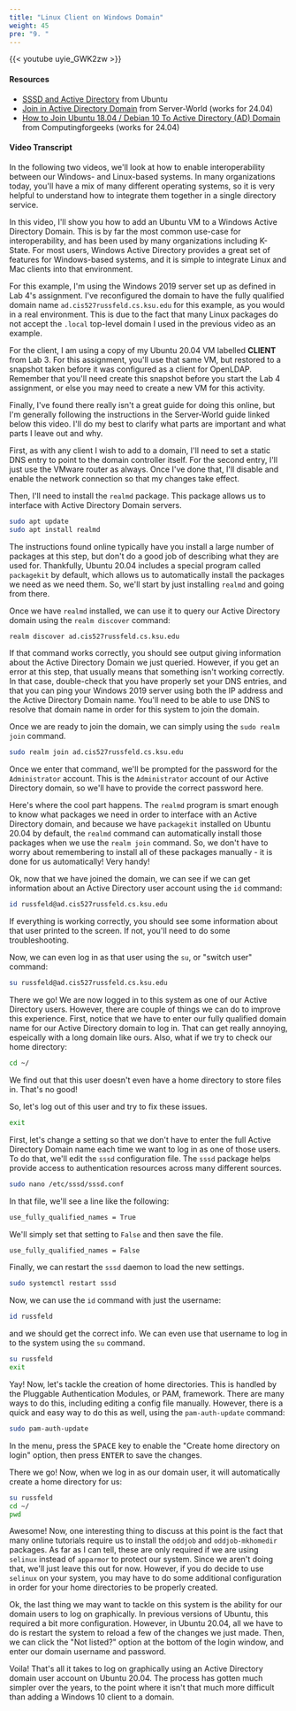 ```yaml
---
title: "Linux Client on Windows Domain"
weight: 45
pre: "9. "
---
```


{{< youtube uyie_GWK2zw >}}

<!-- dQUitxwsUws -->

#### Resources

* [SSSD and Active Directory](https://ubuntu.com/server/docs/how-to-set-up-sssd-with-active-directory) from Ubuntu
* [Join in Active Directory Domain](https://www.server-world.info/en/note?os=Ubuntu_20.04&p=realmd) from Server-World (works for 24.04)
* [How to Join Ubuntu 18.04 / Debian 10 To Active Directory (AD) Domain](https://computingforgeeks.com/join-ubuntu-debian-to-active-directory-ad-domain/) from Computingforgeeks (works for 24.04)

#### Video Transcript

In the following two videos, we'll look at how to enable interoperability between our Windows- and Linux-based systems. In many organizations today, you'll have a mix of many different operating systems, so it is very helpful to understand how to integrate them together in a single directory service.

In this video, I'll show you how to add an Ubuntu VM to a Windows Active Directory Domain. This is by far the most common use-case for interoperability, and has been used by many organizations including K-State. For most users, Windows Active Directory provides a great set of features for Windows-based systems, and it is simple to integrate Linux and Mac clients into that environment.

For this example, I'm using the Windows 2019 server set up as defined in Lab 4's assignment. I've reconfigured the domain to have the fully qualified domain name `ad.cis527russfeld.cs.ksu.edu` for this example, as you would in a real environment. This is due to the fact that many Linux packages do not accept the `.local` top-level domain I used in the previous video as an example.

For the client, I am using a copy of my Ubuntu 20.04 VM labelled **CLIENT** from Lab 3. For this assignment, you'll use that same VM, but restored to a snapshot taken before it was configured as a client for OpenLDAP. Remember that you'll need create this snapshot before you start the Lab 4 assignment, or else you may need to create a new VM for this activity.

Finally, I've found there really isn't a great guide for doing this online, but I'm generally following the instructions in the Server-World guide linked below this video. I'll do my best to clarify what parts are important and what parts I leave out and why.

First, as with any client I wish to add to a domain, I'll need to set a static DNS entry to point to the domain controller itself. For the second entry, I'll just use the VMware router as always. Once I've done that, I'll disable and enable the network connection so that my changes take effect. 

Then, I'll need to install the `realmd` package. This package allows us to interface with Active Directory Domain servers.

```bash
sudo apt update
sudo apt install realmd
```

The instructions found online typically have you install a large number of packages at this step, but don't do a good job of describing what they are used for. Thankfully, Ubuntu 20.04 includes a special program called `packagekit` by default, which allows us to automatically install the packages we need as we need them. So, we'll start by just installing `realmd` and going from there.

Once we have `realmd` installed, we can use it to query our Active Directory domain using the `realm discover` command:

```bash
realm discover ad.cis527russfeld.cs.ksu.edu
```

If that command works correctly, you should see output giving information about the Active Directory Domain we just queried. However, if you get an error at this step, that usually means that something isn't working correctly. In that case, double-check that you have properly set your DNS entries, and that you can ping your Windows 2019 server using both the IP address and the Active Directory Domain name. You'll need to be able to use DNS to resolve that domain name in order for this system to join the domain.

Once we are ready to join the domain, we can simply using the `sudo realm join` command.

```bash
sudo realm join ad.cis527russfeld.cs.ksu.edu
```

Once we enter that command, we'll be prompted for the password for the `Administrator` account. This is the `Administrator` account of our Active Directory domain, so we'll have to provide the correct password here.

Here's where the cool part happens. The `realmd` program is smart enough to know what packages we need in order to interface with an Active Directory domain, and because we have `packagekit` installed on Ubuntu 20.04 by default, the `realmd` command can automatically install those packages when we use the `realm join` command. So, we don't have to worry about remembering to install all of these packages manually - it is done for us automatically! Very handy!

Ok, now that we have joined the domain, we can see if we can get information about an Active Directory user account using the `id` command:

```bash
id russfeld@ad.cis527russfeld.cs.ksu.edu
```

If everything is working correctly, you should see some information about that user printed to the screen. If not, you'll need to do some troubleshooting.

Now, we can even log in as that user using the `su`, or "switch user" command:

```bash
su russfeld@ad.cis527russfeld.cs.ksu.edu
```

There we go! We are now logged in to this system as one of our Active Directory users. However, there are couple of things we can do to improve this experience. First, notice that we have to enter our fully qualified domain name for our Active Directory domain to log in. That can get really annoying, espeically with a long domain like ours. Also, what if we try to check our home directory:

```bash
cd ~/
```

We find out that this user doesn't even have a home directory to store files in. That's no good!

So, let's log out of this user and try to fix these issues.

```bash
exit
```

First, let's change a setting so that we don't have to enter the full Active Directory Domain name each time we want to log in as one of those users. To do that, we'll edit the `sssd` configuration file. The `sssd` package helps provide access to authentication resources across many different sources. 

```bash
sudo nano /etc/sssd/sssd.conf
```

In that file, we'll see a line like the following:

```tex
use_fully_qualified_names = True
```

We'll simply set that setting to `False` and then save the file.

```tex
use_fully_qualified_names = False
```

Finally, we can restart the `sssd` daemon to load the new settings.

```bash
sudo systemctl restart sssd
```

Now, we can use the `id` command with just the username:

```bash
id russfeld
```

and we should get the correct info. We can even use that username to log in to the system using the `su` command.

```bash
su russfeld
exit
```

Yay! Now, let's tackle the creation of home directories. This is handled by the Pluggable Authentication Modules, or PAM, framework. There are many ways to do this, including editing a config file manually. However, there is a quick and easy way to do this as well, using the `pam-auth-update` command:

```bash
sudo pam-auth-update
```

In the menu, press the <kbd>SPACE</kbd> key to enable the "Create home directory on login" option, then press <kbd>ENTER</kbd> to save the changes.

There we go! Now, when we log in as our domain user, it will automatically create a home directory for us:

```bash
su russfeld
cd ~/
pwd
```

Awesome! Now, one interesting thing to discuss at this point is the fact that many online tutorials require us to install the `oddjob` and `oddjob-mkhomedir` packages. As far as I can tell, these are only required if we are using `selinux` instead of `apparmor` to protect our system. Since we aren't doing that, we'll just leave this out for now. However, if you do decide to use `selinux` on your system, you may have to do some additional configuration in order for your home directories to be properly created.

Ok, the last thing we may want to tackle on this system is the ability for our domain users to log on graphically. In previous versions of Ubuntu, this required a bit more configuration. However, in Ubuntu 20.04, all we have to do is restart the system to reload a few of the changes we just made. Then, we can click the "Not listed?" option at the bottom of the login window, and enter our domain username and password.

Voila! That's all it takes to log on graphically using an Active Directory domain user account on Ubuntu 20.04. The process has gotten much simpler over the years, to the point where it isn't that much more difficult than adding a Windows 10 client to a domain. 
